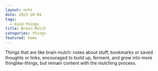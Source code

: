 ```yaml
---
layout: note
date: 2023-10-04
tags:
  - mind-things
title: Brain Mulch
categories: things
featured: home
---
```

Things that are like brain mulch: notes about stuff, bookmarks or saved thoughts or links, encouraged to build up, ferment, and grow into more thinglike-things, but remain content with the mulching process.